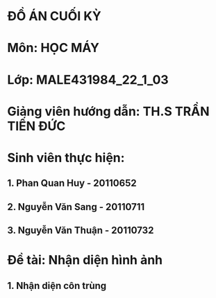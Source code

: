 # ĐỒ ÁN CUỐI KỲ
# Môn: HỌC MÁY
# Lớp: MALE431984_22_1_03
# Giảng viên hướng dẫn: TH.S TRẦN TIẾN ĐỨC

# Sinh viên thực hiện: 
## 1. Phan Quan Huy - 20110652
## 2. Nguyễn Văn Sang - 20110711
## 3. Nguyễn Văn Thuận - 20110732

# Đề tài: Nhận diện hình ảnh
## 1. Nhận diện côn trùng
